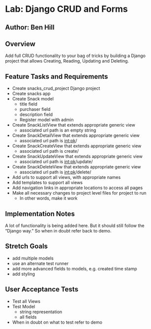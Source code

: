 # Lab: Django CRUD and Forms
## Author: Ben Hill

## Overview
Add full CRUD functionality to your bag of tricks by building a Django project that allows Creating, Reading, Updating and Deleting.

## Feature Tasks and Requirements
- Create snacks_crud_project Django project
- Create snacks app
- Create Snack model
  - title field
  - purchaser field
  - description field
  - Register model with admin
- Create SnackListView that extends appropriate generic view
  - associated url path is an empty string
- Create SnackDetailView that extends appropriate generic view
  - associated url path is <int:pk>/
- Create SnackCreateView that extends appropriate generic view
  - associated url path is create/
- Create SnackUpdateView that extends appropriate generic view
  - associated url path is <int:pk>/update/
- Create SnackDeleteView that extends appropriate generic view
  - associated url path is <int:pk>/delete/
- Add urls to support all views, with appropriate names
- Add templates to support all views
- Add navigation links in appropriate locations to access all pages
- Make all necessary changes to project level files for project to run
  - In other words, make it work

## Implementation Notes
A lot of functionality is being added here. But it should still follow the “Django way.” So when in doubt refer back to demo.

## Stretch Goals
- add multiple models
- use an alternate test runner
- add more advanced fields to models, e.g. created time stamp
- add styling
## User Acceptance Tests
- Test all Views
- Test Model
  - string representation
  - all fields
- When in doubt on what to test refer to demo
